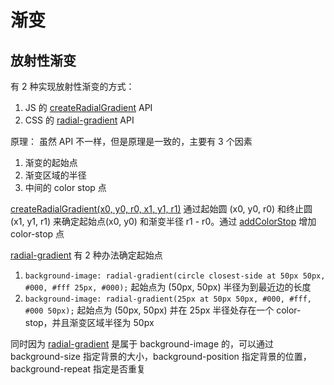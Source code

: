 # 渐变

## 放射性渐变

有 2 种实现放射性渐变的方式：

1. JS 的 [createRadialGradient](https://developer.mozilla.org/en-US/docs/Web/API/CanvasRenderingContext2D/createRadialGradient) API
2. CSS 的 [radial-gradient](https://developer.mozilla.org/en-US/docs/Web/CSS/radial-gradient) API

原理：
虽然 API 不一样，但是原理是一致的，主要有 3 个因素
1. 渐变的起始点
2. 渐变区域的半径
3. 中间的 color stop 点

[createRadialGradient(x0, y0, r0, x1, y1, r1)](https://developer.mozilla.org/en-US/docs/Web/API/CanvasRenderingContext2D/createRadialGradient) 通过起始圆 (x0, y0, r0) 和终止圆 (x1, y1, r1) 来确定起始点(x0, y0) 和渐变半径 r1 - r0。通过 [addColorStop](https://developer.mozilla.org/en-US/docs/Web/API/CanvasGradient/addColorStop) 增加 color-stop 点

[radial-gradient](https://developer.mozilla.org/en-US/docs/Web/CSS/radial-gradient) 有 2 种办法确定起始点
1. `background-image: radial-gradient(circle closest-side at 50px 50px, #000, #fff 25px, #000);` 起始点为 (50px, 50px) 半径为到最近边的长度
2. `background-image: radial-gradient(25px at 50px 50px, #000, #fff, #000 50px);` 起始点为 (50px, 50px) 并在 25px 半径处存在一个 color-stop，并且渐变区域半径为 50px

同时因为 [radial-gradient](https://developer.mozilla.org/en-US/docs/Web/CSS/radial-gradient) 是属于 background-image 的，可以通过 background-size 指定背景的大小，background-position 指定背景的位置，background-repeat 指定是否重复

